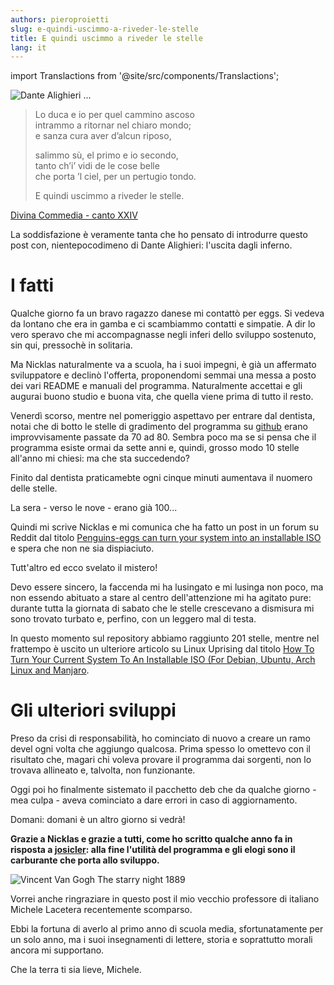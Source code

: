 ```yaml
---
authors: pieroproietti
slug: e-quindi-uscimmo-a-riveder-le-stelle
title: E quindi uscimmo a riveder le stelle
lang: it
---
```

import Translactions from '@site/src/components/Translactions';

<Translactions />

![Dante Alighieri](/images/dantealighieri.webp)
...

> Lo duca e io per quel cammino ascoso<br/>
> intrammo a ritornar nel chiaro mondo;<br/>
> e sanza cura aver d’alcun riposo,<br/>
> 
> salimmo sù, el primo e io secondo,<br/>
> tanto ch’i’ vidi de le cose belle<br/>
> che porta ’l ciel, per un pertugio tondo.<br/>
> 
> E quindi uscimmo a riveder le stelle.<br/>


[Divina Commedia - canto XXIV](https://divinacommedia.weebly.com/inferno-canto-xxxiv.html)


La soddisfazione è veramente tanta che ho pensato di introdurre questo post con, nientepocodimeno di Dante Alighieri: l'uscita dagli inferno.


# I fatti

Qualche giorno fa un bravo ragazzo danese mi contattò per eggs. Si vedeva da lontano che era in gamba e ci scambiammo contatti e simpatie. A dir lo vero speravo che mi accompagnasse negli inferi dello sviluppo sostenuto, sin qui, pressochè in solitaria. 

Ma Nicklas naturalmente va a scuola, ha i suoi impegni, è già un affermato sviluppatore e declinò l'offerta, proponendomi semmai una messa a posto dei vari README e manuali del programma. Naturalmente accettai e gli augurai buono studio e buona vita, che quella viene prima di tutto il resto.

Venerdì scorso, mentre nel pomeriggio aspettavo per entrare dal dentista, notai che di botto le stelle di gradimento del programma su [github](https://github.com/pieroproietti/penguins-eggs) erano improvvisamente passate da 70 ad 80. Sembra poco ma se si pensa che il programma esiste ormai da sette anni e, quindi, grosso modo 10 stelle all'anno mi chiesi: ma che sta succedendo?

Finito dal dentista praticamebte ogni cinque minuti aumentava il nuomero delle stelle. 

La sera - verso le nove - erano già 100...

Quindi mi scrive Nicklas e mi comunica che ha fatto un post in un forum su Reddit dal titolo [Penguins-eggs can turn your system into an installable ISO](https://www.reddit.com/r/linux/comments/11nlqlu/penguinseggs_can_turn_your_system_into_an/) e spera che non ne sia dispiaciuto. 

Tutt'altro ed ecco svelato il mistero!

Devo essere sincero, la faccenda mi ha lusingato e mi lusinga non poco, ma non essendo abituato a stare al centro dell'attenzione mi ha agitato pure: durante tutta la giornata di sabato che le stelle crescevano a dismisura mi sono trovato turbato e, perfino, con un leggero mal di testa.

In questo momento sul repository abbiamo raggiunto 201 stelle, mentre nel frattempo è uscito un ulteriore articolo su Linux Uprising dal titolo [How To Turn Your Current System To An Installable ISO (For Debian, Ubuntu, Arch Linux and Manjaro](https://www.linuxuprising.com/2023/03/how-to-turn-your-current-system-to.html).

# Gli ulteriori sviluppi

Preso da crisi di responsabilità, ho cominciato di nuovo a creare un ramo devel ogni volta che aggiungo qualcosa. Prima spesso lo omettevo con il risultato che, magari chi voleva provare il programma dai sorgenti, non lo trovava allineato e, talvolta, non funzionante.

Oggi poi ho finalmente sistemato il pacchetto deb che da qualche giorno - mea culpa - aveva cominciato a dare errori in caso di aggiornamento.

Domani: domani è un altro giorno si vedrà!



**Grazie a Nicklas e grazie a tutti, come ho scritto qualche anno fa in risposta a [josicler](https://sourceforge.net/projects/penguins-eggs/reviews/): alla fine l'utilità del programma e gli elogi sono il carburante che porta allo sviluppo.**

![Vincent Van Gogh The starry night 1889](/images/vincent.jpg)

Vorrei anche ringraziare in questo post il mio vecchio professore di italiano Michele Lacetera recentemente scomparso.

Ebbi la fortuna di averlo al primo anno di scuola media, sfortunatamente per un solo anno, ma i suoi insegnamenti di lettere, storia e soprattutto morali ancora mi supportano. 

Che la terra ti sia lieve, Michele.
